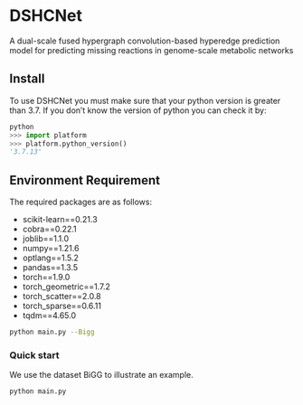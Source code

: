 # DSHCNet
A dual-scale fused hypergraph convolution-based hyperedge prediction model for predicting missing reactions in genome-scale metabolic networks
## Install
To use DSHCNet you must make sure that your python version is greater than 3.7. If you don’t know the version of python you can check it by:
```python
python
>>> import platform
>>> platform.python_version()
'3.7.13'
```
## Environment Requirement
The required packages are as follows:
- scikit-learn==0.21.3
- cobra==0.22.1
- joblib==1.1.0
- numpy==1.21.6
- optlang==1.5.2
- pandas==1.3.5
- torch==1.9.0
- torch_geometric==1.7.2
- torch_scatter==2.0.8
- torch_sparse==0.6.11
- tqdm==4.65.0
```bash
python main.py --Bigg
```
### Quick start
We use the dataset BiGG to illustrate an example. 

```bash
python main.py
```

